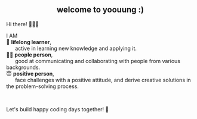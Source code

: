 <div align="center">


## welcome to yoouung   :)

</div>

Hi there! 🙋🏻‍♀️

I AM  
📖 __lifelong learner__,  
&nbsp;&nbsp;&nbsp;&nbsp;&nbsp; active in learning new knowledge and applying it.  
🙌🏻 __people person__,  
&nbsp;&nbsp;&nbsp;&nbsp;&nbsp; good at communicating and collaborating with people from various backgrounds.  
😇 __positive person__,  
&nbsp;&nbsp;&nbsp;&nbsp;&nbsp; face challenges with a positive attitude, and derive creative solutions in the problem-solving process.

<br/>

Let's build happy coding days together! 🚀
